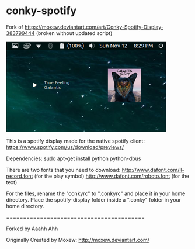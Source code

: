 # conky-spotify
Fork of https://moxew.deviantart.com/art/Conky-Spotify-Display-383799444 (broken without updated script)

![Screenshot](/screenshot.png?raw=true "Screenshot")

This is a spotify display made for the native spotify client:
https://www.spotify.com/us/download/previews/

Dependencies: 
sudo apt-get install python python-dbus

There are two fonts that you need to download:
http://www.dafont.com/ll-record.font (for the play symbol)
http://www.dafont.com/roboto.font (for the text)

For the files, rename the "conkyrc" to ".conkyrc" and place it in your home directory.
Place the spotify-display folder inside a ".conky" folder in your home directory.

=========================================

Forked by Aaahh Ahh

Originally Created by Moxew:
http://moxew.deviantart.com/